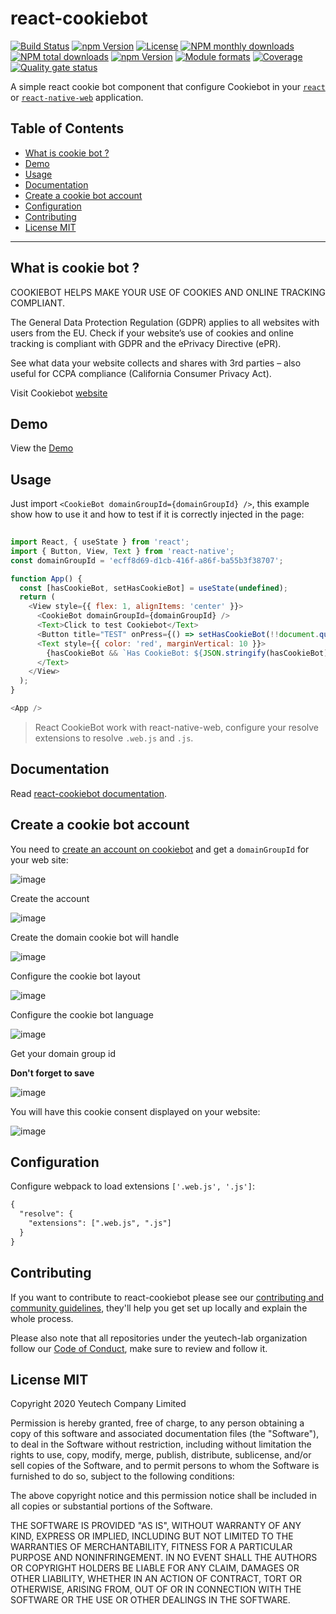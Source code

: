# react-cookiebot

[![Build Status](https://travis-ci.org/yeutech-lab/react-cookiebot.svg?branch=master)](https://travis-ci.org/yeutech-lab/react-cookiebot)
[![npm Version](https://img.shields.io/npm/v/react-cookiebot.svg?style=flat)](https://www.npmjs.com/package/react-cookiebot)
[![License](https://img.shields.io/npm/l/react-cookiebot.svg?style=flat)](https://www.npmjs.com/package/react-cookiebot)
[![NPM monthly downloads](https://img.shields.io/npm/dm/react-cookiebot.svg?style=flat)](https://npmjs.org/package/react-cookiebot)
[![NPM total downloads](https://img.shields.io/npm/dt/react-cookiebot.svg?style=flat)](https://npmjs.org/package/react-cookiebot)
[![npm Version](https://img.shields.io/node/v/react-cookiebot.svg?style=flat)](https://www.npmjs.com/package/react-cookiebot)
[![Module formats](https://img.shields.io/badge/module%20formats-umd%2C%20cjs%2C%20esm-green.svg?style=flat)](https://www.npmjs.com/package/react-cookiebot)
[![Coverage](https://sonarcloud.io/api/project_badges/measure?project=com.github.yeutech-lab.react-cookiebot&metric=coverage)](https://sonarcloud.io/dashboard?id=com.github.yeutech-lab.react-cookiebot) [![Quality gate status](https://sonarcloud.io/api/project_badges/measure?project=com.github.yeutech-lab.react-cookiebot&metric=alert_status)](https://sonarcloud.io/dashboard?id=com.github.yeutech-lab.react-cookiebot)

A simple react cookie bot component that configure Cookiebot in your [`react`](https://reactjs.org/) or [`react-native-web`](https://github.com/necolas/react-native-web/) application.

## Table of Contents

  - [What is cookie bot ?](#what-is-cookie-bot)
  - [Demo](#demo)
  - [Usage](#usage)
  - [Documentation](#documentation)
  - [Create a cookie bot account](#create-a-cookie-bot-account)
  - [Configuration](#configuration)
  - [Contributing](#contributing)
  - [License MIT](#license-mit)

---

## What is cookie bot ?

COOKIEBOT HELPS MAKE YOUR USE OF COOKIES AND ONLINE TRACKING COMPLIANT.

The General Data Protection Regulation (GDPR) applies to all websites with users from the EU. Check if your website’s use of cookies and online tracking is compliant with GDPR and the ePrivacy Directive (ePR). 

See what data your website collects and shares with 3rd parties – also useful for CCPA compliance (California Consumer Privacy Act).

Visit Cookiebot [website](https://www.cookiebot.com)

## Demo

View the [Demo](https://yeutech-lab.github.io/react-cookiebot/#cookiebot)

## Usage

Just import `<CookieBot domainGroupId={domainGroupId} />`, this example show how to use it and how to test if it is correctly injected in the page:

```js
 
import React, { useState } from 'react';
import { Button, View, Text } from 'react-native';
const domainGroupId = 'ecff8d69-d1cb-416f-a86f-ba55b3f38707';

function App() {
  const [hasCookieBot, setHasCookieBot] = useState(undefined);
  return (
    <View style={{ flex: 1, alignItems: 'center' }}>
      <CookieBot domainGroupId={domainGroupId} />
      <Text>Click to test Cookiebot</Text>
      <Button title="TEST" onPress={() => setHasCookieBot(!!document.querySelector('#CookieBot'))} />
      <Text style={{ color: 'red', marginVertical: 10 }}>
        {hasCookieBot && `Has CookieBot: ${JSON.stringify(hasCookieBot)}`}
      </Text>
    </View>
  );
}

<App />
```

> React CookieBot work with react-native-web, configure your resolve extensions to resolve `.web.js` and `.js`.


## Documentation

Read [react-cookiebot documentation](https://yeutech-lab.github.io/react-cookiebot).


## Create a cookie bot account

You need to [create an account on cookiebot](https://manage.cookiebot.com/en/signup) and get a `domainGroupId` for your web site:

![image](https://user-images.githubusercontent.com/1866564/74326665-5fd25900-4dbd-11ea-9696-a2abba52303e.png)

Create the account

![image](https://user-images.githubusercontent.com/1866564/74326086-61e7e800-4dbc-11ea-9be3-76a202eba653.png)

Create the domain cookie bot will handle

![image](https://user-images.githubusercontent.com/1866564/74326127-74fab800-4dbc-11ea-90ef-70999a53871b.png)

Configure the cookie bot layout

![image](https://user-images.githubusercontent.com/1866564/74326185-8cd23c00-4dbc-11ea-9078-1261350298b3.png)

Configure the cookie bot language

![image](https://user-images.githubusercontent.com/1866564/74326219-99569480-4dbc-11ea-9d32-43a226f15e3f.png)

Get your domain group id

**Don't forget to save**

![image](https://user-images.githubusercontent.com/1866564/74326590-403b3080-4dbd-11ea-962d-4db803a80c69.png)

You will have this cookie consent displayed on your website:

![image](https://user-images.githubusercontent.com/1866564/74326715-77114680-4dbd-11ea-8f4e-2ae2a4cd894e.png)

## Configuration

Configure webpack to load extensions `['.web.js', '.js']`:

```diff
{
  "resolve": {
    "extensions": [".web.js", ".js"]
  }
}
```

## Contributing

If you want to contribute to react-cookiebot please see our [contributing and community guidelines](https://github.com/yeutech-lab/react-cookiebot/blob/master/.github/CONTRIBUTING.md), they\'ll help you get set up locally and explain the whole process.

Please also note that all repositories under the yeutech-lab organization follow our [Code of Conduct](https://github.com/yeutech-lab/react-cookiebot/blob/master/CODE_OF_CONDUCT.md), make sure to review and follow it.

## License MIT

Copyright 2020 Yeutech Company Limited

Permission is hereby granted, free of charge, to any person obtaining a copy of this software and associated documentation files (the "Software"), to deal in the Software without restriction, including without limitation the rights to use, copy, modify, merge, publish, distribute, sublicense, and/or sell copies of the Software, and to permit persons to whom the Software is furnished to do so, subject to the following conditions:

The above copyright notice and this permission notice shall be included in all copies or substantial portions of the Software.

THE SOFTWARE IS PROVIDED "AS IS", WITHOUT WARRANTY OF ANY KIND, EXPRESS OR IMPLIED, INCLUDING BUT NOT LIMITED TO THE WARRANTIES OF MERCHANTABILITY, FITNESS FOR A PARTICULAR PURPOSE AND NONINFRINGEMENT. IN NO EVENT SHALL THE AUTHORS OR COPYRIGHT HOLDERS BE LIABLE FOR ANY CLAIM, DAMAGES OR OTHER LIABILITY, WHETHER IN AN ACTION OF CONTRACT, TORT OR OTHERWISE, ARISING FROM, OUT OF OR IN CONNECTION WITH THE SOFTWARE OR THE USE OR OTHER DEALINGS IN THE SOFTWARE.

